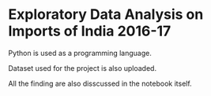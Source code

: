 # Exploratory Data Analysis on Imports of India 2016-17

Python is used as a programming language.

Dataset used for the project is also uploaded.

All the finding are also disscussed in the notebook itself.
